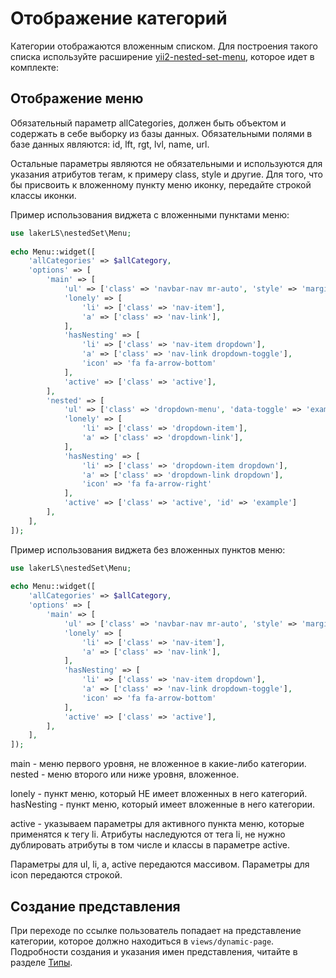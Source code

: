 # Отображение категорий

Категории отображаются вложенным списком. Для построения такого списка используйте расширение 
[yii2-nested-set-menu](https://github.com/laker-ls/yii2-nested-set-menu), которое идет в комплекте:

## Отображение меню

Обязательный параметр allCategories, должен быть объектом и содержать в себе выборку из базы данных. 
Обязательными полями в базе данных являются: id, lft, rgt, lvl, name, url.

Остальные параметры являются не обязательными и используются для указания атрибутов тегам, к примеру class, style и другие. 
Для того, что бы присвоить к вложенному пункту меню иконку, передайте строкой классы иконки.

Пример использования виджета с вложенными пунктами меню:

```php
use lakerLS\nestedSet\Menu;
           
echo Menu::widget([
    'allCategories' => $allCategory,
    'options' => [
        'main' => [
            'ul' => ['class' => 'navbar-nav mr-auto', 'style' => 'margin-top: 20px'],
            'lonely' => [
                'li' => ['class' => 'nav-item'],
                'a' => ['class' => 'nav-link'],
            ],
            'hasNesting' => [
                'li' => ['class' => 'nav-item dropdown'],
                'a' => ['class' => 'nav-link dropdown-toggle'],
                'icon' => 'fa fa-arrow-bottom'
            ],
            'active' => ['class' => 'active'],
        ],
        'nested' => [
            'ul' => ['class' => 'dropdown-menu', 'data-toggle' => 'example'],
            'lonely' => [
                'li' => ['class' => 'dropdown-item'],
                'a' => ['class' => 'dropdown-link'],
            ],
            'hasNesting' => [
                'li' => ['class' => 'dropdown-item dropdown'],
                'a' => ['class' => 'dropdown-link dropdown'],
                'icon' => 'fa fa-arrow-right'
            ],
            'active' => ['class' => 'active', 'id' => 'example']
        ],
    ],
]);
```

Пример использования виджета без вложенных пунктов меню:

```php
use lakerLS\nestedSet\Menu;
           
echo Menu::widget([
    'allCategories' => $allCategory,
    'options' => [
        'main' => [
            'ul' => ['class' => 'navbar-nav mr-auto', 'style' => 'margin-top: 20px'],
            'lonely' => [
                'li' => ['class' => 'nav-item'],
                'a' => ['class' => 'nav-link'],
            ],
            'hasNesting' => [
                'li' => ['class' => 'nav-item dropdown'],
                'a' => ['class' => 'nav-link dropdown-toggle'],
                'icon' => 'fa fa-arrow-bottom'
            ],
            'active' => ['class' => 'active'],
        ],
    ],
]);
```

main - меню первого уровня, не вложенное в какие-либо категории.
nested - меню второго или ниже уровня, вложенное.

lonely - пункт меню, который НЕ имеет вложенных в него категорий.
hasNesting - пункт меню, который имеет вложенные в него категории.

active - указываем параметры для активного пункта меню, которые применятся к тегу li. Атрибуты наследуются от тега li, 
не нужно дублировать атрибуты в том числе и классы в параметре active.

Параметры для ul, li, a, active передаются массивом.
Параметры для icon передаются строкой.

## Создание представления

При переходе по ссылке пользователь попадает на представление категории, которое должно находиться в
`views/dynamic-page`. Подробности создания и указания имен представления, читайте в разделе 
[Типы](https://github.com/laker-ls/yii2-dynamic-page/blob/master/docs/types-management.md).